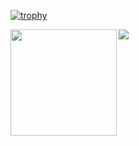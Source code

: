 [![trophy](https://github-profile-trophy.vercel.app/?username=Fentan-Kyc)](https://github.com/ryo-ma/github-profile-trophy)

<div>
  <img height="170" align="left" src="https://github-readme-stats.vercel.app/api?username=Fentan-Kyc&count_private=true&include_all_commits=true" />
  <img src="https://github-readme-stats.vercel.app/api/top-langs/?username=Fentan-Kyc&layout=compact" />
</div>